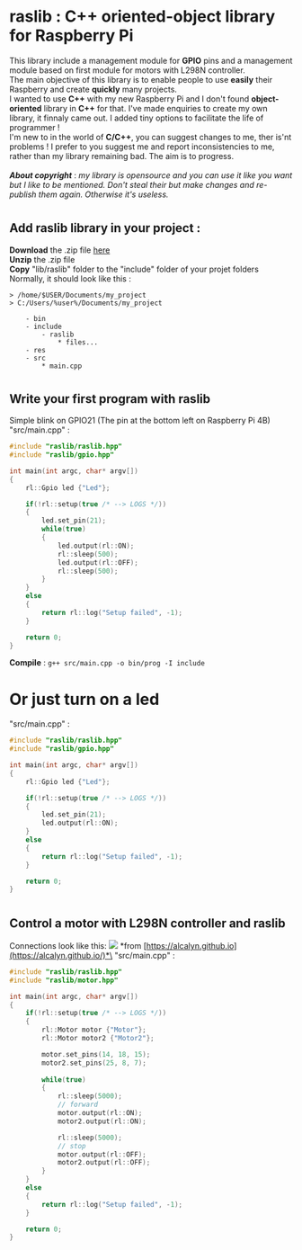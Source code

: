 # raslib : C++ oriented-object library for Raspberry Pi
This library include a management module for **GPIO** pins and a management module based on first module for motors with L298N controller.\
The main objective of this library is to enable people to use **easily** their Raspberry and create **quickly** many projects.\
I wanted to use **C++** with my new Raspberry Pi and I don't found **object-oriented** library in **C++** for that. I've made enquiries to create my own library, it finnaly came out. I added tiny options to facilitate the life of programmer !\
I'm new to in the world of **C/C++**, you can suggest changes to me, ther is'nt problems ! I prefer to you suggest me and report inconsistencies to me, rather than my library remaining bad. The aim is to progress.\
\
***About copyright*** : *my library is opensource and you can use it like you want but I like to be mentioned. Don't steal their but make changes and re-publish them again. Otherwise it's useless.*
#
## Add raslib library in your project :
**Download** the .zip file [here](https://github.com/antoninhrlt/raslib/archive/main.zip)\
**Unzip** the .zip file\
**Copy** "lib/raslib" folder to the "include" folder of your projet folders\
Normally, it should look like this :
```
> /home/$USER/Documents/my_project
> C:/Users/%user%/Documents/my_project

    - bin
    - include
        - raslib
            * files...
    - res
    - src
        * main.cpp
```
#
## Write your first program with raslib
Simple blink on GPIO21 (The pin at the bottom left on Raspberry Pi 4B)\
"src/main.cpp" :
```cpp
#include "raslib/raslib.hpp"
#include "raslib/gpio.hpp"

int main(int argc, char* argv[])
{
    rl::Gpio led {"Led"};

    if(!rl::setup(true /* --> LOGS */))
    {
        led.set_pin(21);
        while(true)
        {
            led.output(rl::ON);
            rl::sleep(500);
            led.output(rl::OFF);
            rl::sleep(500);
        }
    }
    else
    {
        return rl::log("Setup failed", -1);
    }

    return 0;
}
```
**Compile** : `g++ src/main.cpp -o bin/prog -I include`
#
# Or just turn on a led
"src/main.cpp" :
```cpp
#include "raslib/raslib.hpp"
#include "raslib/gpio.hpp"

int main(int argc, char* argv[])
{
    rl::Gpio led {"Led"};

    if(!rl::setup(true /* --> LOGS */))
    {
        led.set_pin(21);
        led.output(rl::ON);
    }
    else
    {
        return rl::log("Setup failed", -1);
    }

    return 0;
}
```
#
## Control a motor with L298N controller and raslib
Connections look like this: ![](https://alcalyn.github.io/assets/images/rpi-motors/rasp-l298n.png) 
*from [https://alcalyn.github.io](https://alcalyn.github.io/)*\
"src/main.cpp" :
```cpp
#include "raslib/raslib.hpp"
#include "raslib/motor.hpp"

int main(int argc, char* argv[])
{
    if(!rl::setup(true /* --> LOGS */))
    {
        rl::Motor motor {"Motor"};
        rl::Motor motor2 {"Motor2"};

        motor.set_pins(14, 18, 15);
        motor2.set_pins(25, 8, 7);
        
        while(true)
        {
            rl::sleep(5000);
            // forward
            motor.output(rl::ON);
            motor2.output(rl::ON);

            rl::sleep(5000);
            // stop
            motor.output(rl::OFF); 
            motor2.output(rl::OFF);
        }
    }
    else
    {
        return rl::log("Setup failed", -1);
    }

    return 0;
}
```
